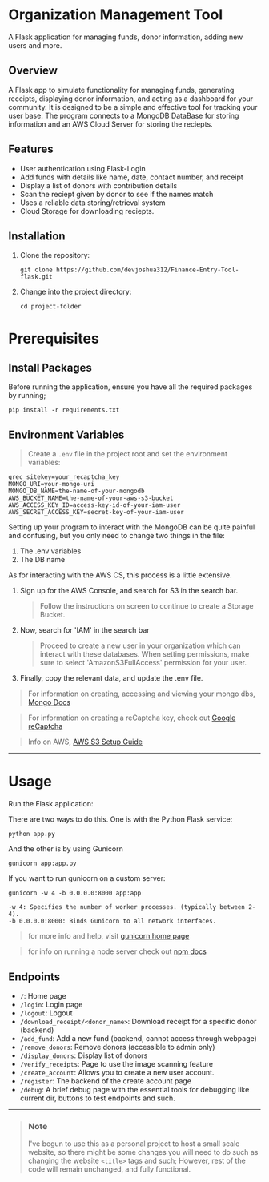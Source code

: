 # Organization Management Tool

A Flask application for managing funds, donor information, adding new users and more.

## Overview

A Flask app to simulate functionality for managing funds, generating receipts, displaying donor information, and acting as a dashboard for your community. It is designed to be a simple and effective tool for tracking your user base. The program connects to a MongoDB DataBase for storing information and an AWS Cloud Server for storing the reciepts.

## Features

- User authentication using Flask-Login
- Add funds with details like name, date, contact number, and receipt
- Display a list of donors with contribution details
- Scan the reciept given by donor to see if the names match
- Uses a reliable data storing/retrieval system
- Cloud Storage for downloading reciepts.


## Installation

1. Clone the repository:

   ```
   git clone https://github.com/devjoshua312/Finance-Entry-Tool-flask.git
   ```

2. Change into the project directory:

   ```
   cd project-folder
   ```



# Prerequisites

## Install Packages

Before running the application, ensure you have all the required packages by running;

```
pip install -r requirements.txt
```
  

## Environment Variables

> Create a `.env` file in the project root and set the environment variables:


```
grec_sitekey=your_recaptcha_key
MONGO_URI=your-mongo-uri
MONGO_DB_NAME=the-name-of-your-mongodb
AWS_BUCKET_NAME=the-name-of-your-aws-s3-bucket
AWS_ACCESS_KEY_ID=access-key-id-of-your-iam-user
AWS_SECRET_ACCESS_KEY=secret-key-of-your-iam-user
```


Setting up your program to interact with the MongoDB can be quite painful and confusing, but you only need to change two things in the file:

1) The .env variables
2) The DB name

As for interacting with the AWS CS, this process is a little extensive.
1) Sign up for the AWS Console, and search for S3 in the search bar.
   > Follow the instructions on screen to continue to create a Storage Bucket.
2) Now, search for 'IAM' in the search bar
   > Proceed to create a new user in your organization which can interact with these databases. 
   > When setting permissions, make sure to select 'AmazonS3FullAccess' permission for your user.
3) Finally, copy the relevant data, and update the .env file.


> For information on creating, accessing and viewing your mongo dbs, [Mongo Docs](https://www.mongodb.com/docs/atlas/)

> For information on creating a reCaptcha key, check out [Google reCaptcha](https://www.google.com/recaptcha/about/)

> Info on AWS, [AWS S3 Setup Guide](https://aws.amazon.com/s3/getting-started/)

<hr />

# Usage

Run the Flask application:

There are two ways to do this. One is with the Python Flask service:
```
python app.py
```

And the other is by using Gunicorn

```
gunicorn app:app.py
```

If you want to run gunicorn on a custom server:
```
gunicorn -w 4 -b 0.0.0.0:8000 app:app
```
```
-w 4: Specifies the number of worker processes. (typically between 2-4).
-b 0.0.0.0:8000: Binds Gunicorn to all network interfaces.
```

> for more info and help, visit [gunicorn home page](https://docs.gunicorn.org/en/latest/run.html)

>for info on running a node server check out [npm docs](https://docs.npmjs.com/cli/v7/commands/npm-start)

## Endpoints

- `/`: Home page
- `/login`: Login page
- `/logout`: Logout
- `/download_receipt/<donor_name>`: Download receipt for a specific donor (backend)
- `/add_fund`: Add a new fund (backend, cannot access through webpage)
- `/remove_donors`: Remove donors (accessible to admin only)
- `/display_donors`: Display list of donors
- `/verify_receipts`: Page to use the image scanning feature
- `/create_account`: Allows you to create a new user account.
- `/register`: The backend of the create account page
- `/debug`: A brief debug page with the essential tools for debugging like current dir, buttons to test endpoints and such.

<hr>

> ### Note
   > I've begun to use this as a personal project to host a small scale website, so there might be some changes you will need to do such as changing the website `<title>` tags and such; However, rest of the code will remain unchanged, and fully functional.